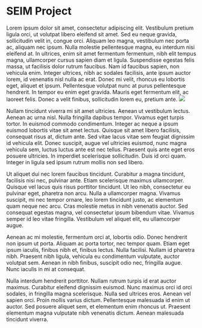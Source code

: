 # SEIM Project
<body> Lorem ipsum dolor sit amet, consectetur adipiscing elit. Vestibulum pretium ligula orci, ut volutpat libero eleifend sit amet. Sed eu neque gravida, sollicitudin velit in, congue orci. Aliquam leo magna, vestibulum nec porta ac, aliquam nec ipsum. Nulla molestie pellentesque magna, eu interdum nisi eleifend at. In ultrices, enim sit amet fermentum fermentum, nibh elit tempus magna, ullamcorper cursus sapien diam et ligula. Suspendisse egestas felis massa, ut facilisis dolor rutrum faucibus. Nam id faucibus sapien, non vehicula enim. Integer ultrices, nibh ac sodales facilisis, ante ipsum auctor lorem, id venenatis nisl nulla ac erat. Donec mi velit, rhoncus eu lobortis eget, aliquet et ipsum. Pellentesque volutpat nunc at purus pellentesque hendrerit. In tempor eu enim eget gravida. Mauris eget fermentum elit, ac laoreet felis. Donec a velit finibus, sollicitudin lorem eu, pretium ante.
<img src=https://info.varonis.com/hs-fs/hubfs/Imported_Blog_Media/hero-1.png?width=1245&name=hero-1.png> 

Nullam tincidunt viverra mi sit amet ultricies. Aenean ut vestibulum lectus. Aenean ac urna nisl. Nulla fringilla dapibus tempor. Vivamus eget turpis tortor. In euismod commodo condimentum. Integer ac neque a ipsum euismod lobortis vitae sit amet lectus. Quisque sit amet libero facilisis, consequat risus at, dictum ante. Sed vitae lacus vitae sem feugiat dignissim id vehicula elit. Donec suscipit, augue vel ultricies euismod, nunc magna vehicula sem, luctus luctus ante est nec tellus. Praesent quis ante eget eros posuere ultricies. In imperdiet scelerisque sollicitudin. Duis id orci quam. Integer in ligula sed ipsum rutrum mollis non sed libero.

Ut aliquet dui nec lorem faucibus tincidunt. Curabitur a magna tincidunt, facilisis nisi nec, pulvinar ante. Etiam scelerisque maximus ullamcorper. Quisque vel lacus quis risus porttitor tincidunt. Ut leo nibh, consectetur eu pulvinar eget, pharetra non arcu. Nulla a ullamcorper magna. Vivamus suscipit, mi nec tempor ornare, leo lorem tincidunt justo, ac elementum quam neque nec arcu. Cras molestie metus in nibh venenatis auctor. Sed consequat egestas magna, vel consectetur ipsum bibendum vitae. Vivamus semper id leo vitae fringilla. Vestibulum vel aliquet elit, eu ullamcorper augue.

Aenean ac mi molestie, fermentum orci at, lobortis odio. Donec hendrerit non ipsum ut porta. Aliquam ac porta tortor, nec tempor quam. Etiam eget ipsum iaculis, finibus nibh et, finibus lectus. Nulla facilisi. Nullam id pharetra nibh. Praesent nibh ligula, vehicula eu condimentum vulputate, auctor volutpat sem. Aenean in nibh finibus, suscipit odio nec, fringilla augue. Nunc iaculis in mi at consequat.

Nulla interdum hendrerit porttitor. Nullam rutrum turpis id erat auctor maximus. Curabitur eleifend dignissim euismod. Nunc maximus orci id orci sodales, in fringilla magna scelerisque. Nulla sed ultrices eros. Aenean vel sapien orci. Proin mollis varius dictum. Pellentesque malesuada id enim ut auctor. Sed posuere aliquet sem, et elementum enim rhoncus ut. Praesent elementum magna vulputate nibh venenatis dictum. Aenean malesuada tincidunt viverra.
</body>

